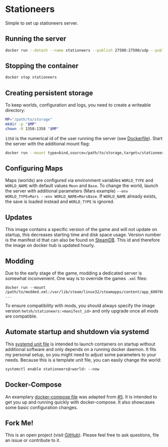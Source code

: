 # Stationeers
Simple to set up stationeers server.

## Running the server
```bash
docker run --detach --name stationeers --publish 27500:27500/udp --publish 27015:27015/udp hetsh/stationeers
```

## Stopping the container
```bash
docker stop stationeers
```

## Creating persistent storage
To keep worlds, configuration and logs, you need to create a writeable directory:
```bash
MP="/path/to/storage"
mkdir -p "$MP"
chown -R 1358:1358 "$MP"
```
`1358` is the numerical id of the user running the server (see [Dockerfile](https://github.com/Hetsh/docker-stationeers/blob/master/Dockerfile)).
Start the server with the additional mount flag:
```bash
docker run --mount type=bind,source=/path/to/storage,target=/stationeers ...
```

## Configuring Maps
Maps (worlds) are configured via environment variables `WORLD_TYPE` and `WORLD_NAME` with default values `Moon` and `Base`.
To change the world, launch the server with additional parameters (Mars example) `--env WORLD_TYPE=Mars --env WORLD_NAME=MarsBase`.
If `WORLD_NAME` already exists, the save is loaded instead and `WORLD_TYPE` is ignored.

## Updates
This image contains a specific version of the game and will not update on startup, this decreases starting time and disk space usage.
Version number is the manifest id that can also be found on [SteamDB](https://steamdb.info/depot/600762).
This id and therefore the image on docker hub is updated hourly.

## Modding
Due to the early stage of the game, modding a dedicated server is somewhat inconvenient.
One way is to override the games `.xml` files:
```
docker run --mount /path/to/modded.xml:/var/lib/steam/linux32/steamapps/content/app_600760/depot_600762/rocketstation_DedicatedServer_Data/StreamingAssets/Data/original.xml:ro ...
```
To ensure compatibility with mods, you should always specify the image version `hetsh/stationeers:<manifest_id>` and only upgrade once all mods are compatible.

## Automate startup and shutdown via systemd
This [systemd unit file](https://github.com/Hetsh/docker-stationeers/blob/master/stationeers%40.service) is intended to launch containers on startup without additional software and only depends on a running docker daemon.
It fits my personal setup, so you might need to adjust some parameters to your needs.
Because this is a template unit file, you can easily change the world:
```bash
systemctl enable stationeers@<world> --now
```

## Docker-Compose
An examplary [docker-compose file](https://github.com/Hetsh/docker-stationeers/blob/master/docker-compose.yml) was adapted from [#5](https://github.com/Hetsh/docker-stationeers/pull/5).
It is intended to get you up and running quickly with docker-compose. It also showcases some basic configuration changes.

## Fork Me!
This is an open project (visit [GitHub](https://github.com/Hetsh/docker-stationeers)).
Please feel free to ask questions, file an issue or contribute to it.
